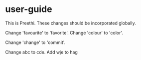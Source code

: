 # user-guide


This is Preethi. These changes should be incorporated globally.

Change 'favourite' to 'favorite'. Change 'colour' to 'color'.

Change 'change' to 'commit'.

Change abc to cde. Add wje to hag
